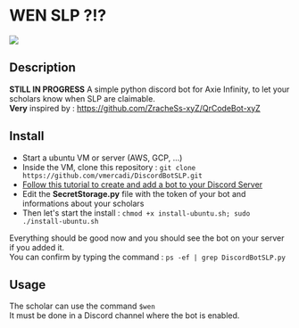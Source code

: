 # WEN SLP ?!?

![](https://github.com/vmercadi/DiscordBotSLP/blob/main/img/slpbot.png)

## Description

**STILL IN PROGRESS**
A simple python discord bot for Axie Infinity, to let your scholars know when SLP are claimable.  
**Very** inspired by : https://github.com/ZracheSs-xyZ/QrCodeBot-xyZ

## Install

- Start a ubuntu VM or server (AWS, GCP, ...)
- Inside the VM, clone this repository : `git clone https://github.com/vmercadi/DiscordBotSLP.git`
- [Follow this tutorial to create and add a bot to your Discord Server](https://discordpy.readthedocs.io/en/stable/discord.html)
- Edit the **SecretStorage.py** file with the token of your bot and informations about your scholars
- Then let's start the install : `chmod +x install-ubuntu.sh; sudo ./install-ubuntu.sh`

Everything should be good now and you should see the bot on your server if you added it.  
You can confirm by typing the command : `ps -ef | grep DiscordBotSLP.py` 

## Usage

The scholar can use the command `$wen`  
It must be done in a Discord channel where the bot is enabled.
